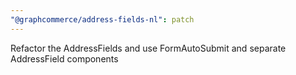 ```yaml
---
"@graphcommerce/address-fields-nl": patch
---
```


Refactor the AddressFields and use FormAutoSubmit and separate AddressField components
